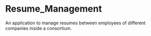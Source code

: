 # Resume_Management
An application to manage resumes between employees of different companies inside a consortium.

